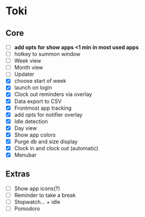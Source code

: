 # Toki

## Core


- [ ] **add opts for show apps <1 min in most used apps**
- [ ] hotkey to summon window
- [ ] Week view
- [ ] Month view
- [ ] Updater
- [x] choose start of week
- [x] launch on login
- [x] Clock out reminders via overlay
- [x] Data export to CSV
- [x] Frontmost app tracking
- [x] add opts for notifier overlay
- [x] Idle detection
- [x] Day view
- [x] Show app colors
- [x] Purge db and size display
- [x] Clock in and clock out (automatic)
- [x] Menubar

## Extras

- [ ] Show app icons(?)
- [ ] Reminder to take a break
- [ ] Stopwatch... + idle 
- [ ] Pomodoro
